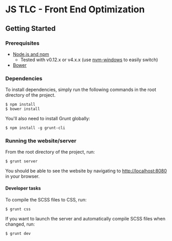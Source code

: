 # JS TLC - Front End Optimization

## Getting Started

### Prerequisites
- [Node.js and npm](https://nodejs.org/) 
  + Tested with v0.12.x or v4.x.x (use [nvm-windows](https://github.com/coreybutler/nvm-windows) to easily switch)
- [Bower](http://bower.io/)

### Dependencies

To install dependencies, simply run the following commands in the root
directory of the project.

```shell
$ npm install
$ bower install
```

You'll also need to install Grunt globally:

```shell
$ npm install -g grunt-cli
```

### Running the website/server

From the root directory of the project, run:

```shell
$ grunt server
```

You should be able to see the website by navigating to <http://localhost:8080> 
in your browser.

#### Developer tasks

To compile the SCSS files to CSS, run:

```shell
$ grunt css
```

If you want to launch the server and automatically compile SCSS files when 
changed, run:

```shell
$ grunt dev
```
